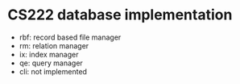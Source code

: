 # CS222 database implementation
- rbf: record based file manager
- rm: relation manager
- ix: index manager
- qe: query manager
- cli: not implemented

